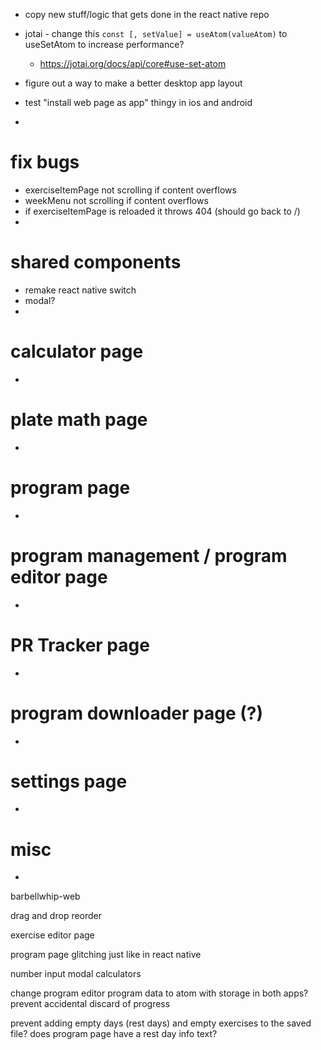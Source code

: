 - copy new stuff/logic that gets done in the react native repo

- jotai - change this `const [, setValue] = useAtom(valueAtom)` to useSetAtom to increase performance?
  - https://jotai.org/docs/api/core#use-set-atom

- figure out a way to make a better desktop app layout
- test "install web page as app" thingy in ios and android
-

# fix bugs
- exerciseItemPage not scrolling if content overflows
- weekMenu not scrolling if content overflows
- if exerciseItemPage is reloaded it throws 404 (should go back to /)
-

# shared components
- remake react native switch
- modal?
-

# calculator page
-

# plate math page
-

# program page
-

# program management / program editor page
-

# PR Tracker page
-

# program downloader page (?)
-

# settings page
-

# misc
-

barbellwhip-web

drag and drop reorder

exercise editor page

program page glitching just like in react native

number input modal calculators

change program editor program data to atom with storage in both apps? prevent accidental discard of progress

prevent adding empty days (rest days) and empty exercises to the saved file?
does program page have a rest day info text?
